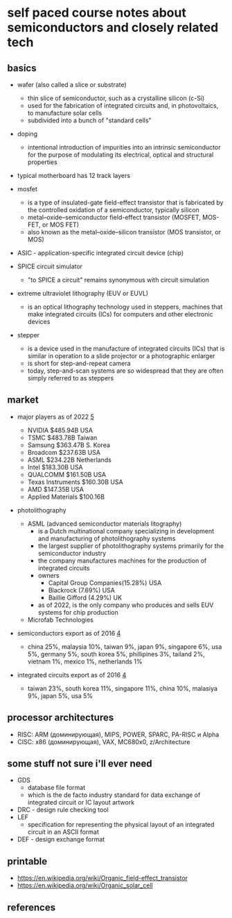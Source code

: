# self paced course notes about semiconductors and closely related tech

## basics

- wafer (also called a slice or substrate)
  - thin slice of semiconductor, such as a crystalline silicon (c-Si)
  - used for the fabrication of integrated circuits and, in photovoltaics, to manufacture solar cells
  - subdivided into a bunch of "standard cells"

- doping
  - intentional introduction of impurities into an intrinsic semiconductor 
    for the purpose of modulating its electrical, optical and structural properties

- typical motherboard has 12 track layers

- mosfet
  - is a type of insulated-gate field-effect transistor that is fabricated by the controlled 
    oxidation of a semiconductor, typically silicon
  - metal–oxide–semiconductor field-effect transistor (MOSFET, MOS-FET, or MOS FET)
  - also known as the metal–oxide–silicon transistor (MOS transistor, or MOS)

- ASIC - application-specific integrated circuit device (chip)

- SPICE circuit simulator
  - "to SPICE a circuit" remains synonymous with circuit simulation

- extreme ultraviolet lithography (EUV or EUVL) 
  - is an optical lithography technology used in steppers, machines that make integrated 
    circuits (ICs) for computers and other electronic devices

- stepper
  - is a device used in the manufacture of integrated circuits (ICs) that is similar in operation 
    to a slide projector or a photographic enlarger
  - is short for step-and-repeat camera
  - today, step-and-scan systems are so widespread that they are often simply referred to as steppers


## market 

- major players as of 2022 [5]
  -	NVIDIA $485.94B USA
  -	TSMC $483.78B	Taiwan
  -	Samsung $363.47B	S. Korea
  -	Broadcom $237.63B	USA
  -	ASML $234.22B	Netherlands
  -	Intel $183.30B USA
  -	QUALCOMM $161.50B USA
  -	Texas Instruments $160.30B USA
  -	AMD $147.35B USA
  - Applied Materials $100.16B

- photolithography
  - ASML (advanced semiconductor materials litography)
    - is a Dutch multinational company specializing in development and manufacturing of photolithography systems
    - the largest supplier of photolithography systems primarily for the semiconductor industry
    - the company manufactures machines for the production of integrated circuits
    - owners
      - Capital Group Companies(15.28%) USA
      - Blackrock (7.69%) USA
      - Baillie Gifford (4.29%) UK
    - as of 2022, is the only company who produces and sells EUV systems for chip production
  - Microfab Technologies
  

- semiconductors export as of 2016 [4]
  - china 25%, malaysia 10%, taiwan 9%, japan 9%, singapore 6%, usa 5%, germany 5%,
    south korea 5%, phillipines 3%, tailand 2%, vietnam 1%, mexico 1%, netherlands 1%

- integrated circuits export as of 2016 [4]
  - taiwan 23%, south korea 11%, singapore 11%, china 10%, malasiya 9%, japan 5%, usa 5%


## processor architectures

- RISC: ARM (доминирующая), MIPS, POWER, SPARC, PA-RISC и Alpha
- CISC: x86 (доминирующая), VAX, MC680x0, z/Architecture


## some stuff not sure i'll ever need

- GDS
  - database file format 
  - which is the de facto industry standard for data exchange of integrated circuit 
    or IC layout artwork
- DRC - design rule checking tool
- LEF 
  - specification for representing the physical layout of an integrated circuit 
    in an ASCII format
- DEF - design exchange format


## printable

- https://en.wikipedia.org/wiki/Organic_field-effect_transistor
- https://en.wikipedia.org/wiki/Organic_solar_cell


## references

[2]: https://anysilicon.com/semiconductor-supply-chain-overview/
[3]: https://www.sciencedirect.com/topics/materials-science/silicon-wafer
[4]: https://en.wikipedia.org/wiki/Semiconductor_industry
[5]: https://companiesmarketcap.com/semiconductors/largest-semiconductor-companies-by-market-cap/
